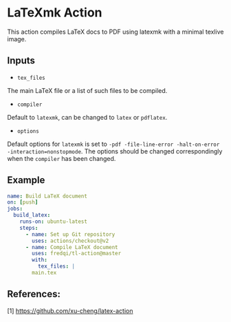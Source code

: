 # LaTeXmk Action

This action compiles LaTeX docs to PDF using latexmk with a minimal texlive image.

## Inputs

- `tex_files`

The main LaTeX file or a list of such files to be compiled.

- `compiler`

Default to `latexmk`, can be changed to `latex` or `pdflatex`.

- `options`

Default options for `latexmk` is set to `-pdf -file-line-error -halt-on-error -interaction=nonstopmode`. The options should be changed correspondingly when the `compiler` has been changed.


## Example

```yaml
name: Build LaTeX document
on: [push]
jobs:
  build_latex:
    runs-on: ubuntu-latest
    steps:
      - name: Set up Git repository
        uses: actions/checkout@v2
      - name: Compile LaTeX document
        uses: fredqi/tl-action@master
        with:
          tex_files: |
	    main.tex
```

## References:

[1] <https://github.com/xu-cheng/latex-action>